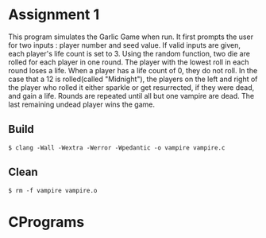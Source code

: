 # Assignment 1

This program simulates the Garlic Game when run. It first prompts the user for two inputs : player number and seed value. If valid inputs are given, each player's life count is set to 3. Using the random function, two die are rolled for each player in one round. The player with the lowest roll in each round loses a life. When a player has a life count of 0, they do not roll. In the case that a 12 is rolled(called "Midnight"), the players on the left and right of the player who rolled it either sparkle or get resurrected, if they were dead, and gain a life. Rounds are repeated until all but one vampire are dead. The last remaining undead player wins the game.

## Build 

    $ clang -Wall -Wextra -Werror -Wpedantic -o vampire vampire.c

## Clean

    $ rm -f vampire vampire.o 
# CPrograms
